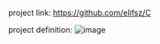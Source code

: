 project link: https://github.com/elifsz/C

project definition: ![image](https://github.com/elifsz/Undergraduate-Projects/assets/44908865/dd1f17cd-af19-480e-ae73-5d21743607b0)
